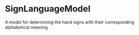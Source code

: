 # SignLanguageModel
A model for determining the hand signs with their corresponding alphabetical meaning
